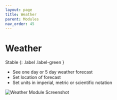 ```yaml
---
layout: page
title: Weather
parent: Modules
nav_order: 45
---
```


# Weather

Stable
{: .label .label-green }

-   See one day or 5 day weather forecast
-   Set location of forecast
-   Set units in imperial, metric or scientific notation

![Weather Module Screenshot](/bug/assets/images/screenshots/module-weather.png)
